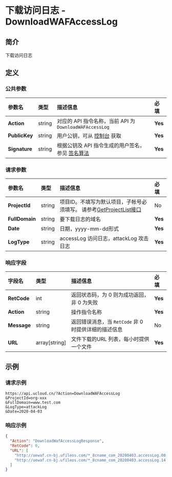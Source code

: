 # 下载访问日志 - DownloadWAFAccessLog

## 简介

下载访问日志









## 定义

### 公共参数

| 参数名 | 类型 | 描述信息 | 必填 |
|:---|:---|:---|:---|
| **Action**     | string  | 对应的 API 指令名称，当前 API 为 `DownloadWAFAccessLog`                        | **Yes** |
| **PublicKey**  | string  | 用户公钥，可从 [控制台](https://console.ucloud.cn/uapi/apikey) 获取                                             | **Yes** |
| **Signature**  | string  | 根据公钥及 API 指令生成的用户签名，参见 [签名算法](api/summary/signature.md)  | **Yes** |

### 请求参数

| 参数名 | 类型 | 描述信息 | 必填 |
|:---|:---|:---|:---|
| **ProjectId** | string | 项目ID。不填写为默认项目，子帐号必须填写。 请参考[GetProjectList接口](api/summary/get_project_list) |No|
| **FullDomain** | string | 要下载日志的域名 |**Yes**|
| **Date** | string | 日期，yyyy-mm-dd形式 |**Yes**|
| **LogType** | string | accessLog 访问日志，attackLog 攻击日志 |**Yes**|

### 响应字段

| 字段名 | 类型 | 描述信息 | 必填 |
|:---|:---|:---|:---|
| **RetCode** | int | 返回状态码，为 0 则为成功返回，非 0 为失败 |**Yes**|
| **Action** | string | 操作指令名称 |**Yes**|
| **Message** | string | 返回错误消息，当 `RetCode` 非 0 时提供详细的描述信息 |No|
| **URL** | array[string] | 文件下载的URL 列表，每小时提供一个文件 |**Yes**|




## 示例

### 请求示例
    
```
https://api.ucloud.cn/?Action=DownloadWAFAccessLog
&ProjectId=org-xxx
&FullDomain=www.test.com
&LogType=attackLog
&Date=2020-04-03
```

### 响应示例
    
```json
{
  "Action": "DownloadWafAccessLogResponse",
  "RetCode": 0,
  "URL": [
    "http://uewaf.cn-bj.ufileos.com/*_8cname_com_20200403.accessLog.00.zip?Expires=1585985041\u0026Signature=CpiAddyTtFixYZynJ4KToFG3N3A%3D\u0026UCloudPublicKey=9uqRcyaNLuIhf1I4icUMsaiyB2HoWhs2zMaaGgYnV7dLb7m%2FsCP1JQ%3D%3D",
    "http://uewaf.cn-bj.ufileos.com/*_8cname_com_20200403.accessLog.14.zip?Expires=1585985041\u0026Signature=je3y7A%2Bjcs9eWKFvIE6k755pxcg%3D\u0026UCloudPublicKey=9uqRcyaNLuIhf1I4icUMsaiyB2HoWhs2zMaaGgYnV7dLb7m%2FsCP1JQ%3D%3D"
  ]
}
```





